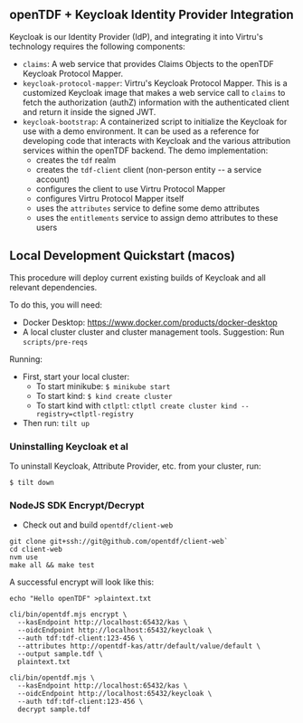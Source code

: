 
## openTDF + Keycloak Identity Provider Integration

Keycloak is our Identity Provider (IdP), and integrating
it into Virtru's technology requires the following components:

* `claims`:  A web service that provides Claims Objects to the openTDF Keycloak
  Protocol Mapper.
* `keycloak-protocol-mapper`:  Virtru's Keycloak Protocol Mapper.
  This is a customized Keycloak image that makes a web service
  call to `claims` to fetch the authorization (authZ) information
  with the authenticated client and return it inside the signed JWT.
* `keycloak-bootstrap`:  A containerized script to initialize the Keycloak
  for use with a demo environment. It can be used as a reference for developing
  code that interacts with Keycloak and the various attribution services within
  the openTDF backend. The demo implementation:
  * creates the `tdf` realm
  * creates the `tdf-client` client (non-person entity -- a service account)
  * configures the client to use Virtru Protocol Mapper
  * configures Virtru Protocol Mapper itself
  * uses the `attributes` service to define some demo attributes
  * uses the `entitlements` service to assign demo attributes to these users

## Local Development Quickstart (macos)

This procedure will deploy current existing builds of
Keycloak and all relevant dependencies.

To do this, you will need:

* Docker Desktop:  https://www.docker.com/products/docker-desktop
* A local cluster cluster and cluster management tools. Suggestion: Run `scripts/pre-reqs`


Running: 

* First, start your local cluster:
  * To start minikube:  `$ minikube start`
  * To start kind:  `$ kind create cluster`
  * To start kind with `ctlptl`: `ctlptl create cluster kind --registry=ctlptl-registry`
* Then run: `tilt up`

### Uninstalling Keycloak et al

To uninstall Keycloak, Attribute Provider, etc. from your cluster, run:

```
$ tilt down
```
### NodeJS SDK Encrypt/Decrypt

* Check out and build `opentdf/client-web`
```
git clone git+ssh://git@github.com/opentdf/client-web`
cd client-web
nvm use
make all && make test
```

A successful encrypt will look like this:

```
echo "Hello openTDF" >plaintext.txt

cli/bin/opentdf.mjs encrypt \
  --kasEndpoint http://localhost:65432/kas \
  --oidcEndpoint http://localhost:65432/keycloak \
  --auth tdf:tdf-client:123-456 \
  --attributes http://opentdf-kas/attr/default/value/default \
  --output sample.tdf \
  plaintext.txt

cli/bin/opentdf.mjs \
  --kasEndpoint http://localhost:65432/kas \
  --oidcEndpoint http://localhost:65432/keycloak \
  --auth tdf:tdf-client:123-456 \
  decrypt sample.tdf
```
